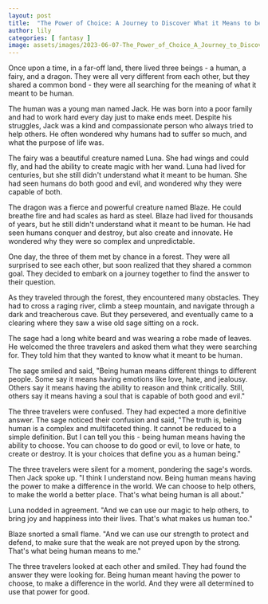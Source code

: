 ```yaml
---
layout: post
title:  "The Power of Choice: A Journey to Discover What it Means to be Human"
author: lily
categories: [ fantasy ]
image: assets/images/2023-06-07-The_Power_of_Choice_A_Journey_to_Discover_What_it_Means_to_be_Human.png
---
```


Once upon a time, in a far-off land, there lived three beings - a human, a fairy, and a dragon. They were all very different from each other, but they shared a common bond - they were all searching for the meaning of what it meant to be human.

The human was a young man named Jack. He was born into a poor family and had to work hard every day just to make ends meet. Despite his struggles, Jack was a kind and compassionate person who always tried to help others. He often wondered why humans had to suffer so much, and what the purpose of life was.

The fairy was a beautiful creature named Luna. She had wings and could fly, and had the ability to create magic with her wand. Luna had lived for centuries, but she still didn't understand what it meant to be human. She had seen humans do both good and evil, and wondered why they were capable of both.

The dragon was a fierce and powerful creature named Blaze. He could breathe fire and had scales as hard as steel. Blaze had lived for thousands of years, but he still didn't understand what it meant to be human. He had seen humans conquer and destroy, but also create and innovate. He wondered why they were so complex and unpredictable.

One day, the three of them met by chance in a forest. They were all surprised to see each other, but soon realized that they shared a common goal. They decided to embark on a journey together to find the answer to their question.

As they traveled through the forest, they encountered many obstacles. They had to cross a raging river, climb a steep mountain, and navigate through a dark and treacherous cave. But they persevered, and eventually came to a clearing where they saw a wise old sage sitting on a rock.

The sage had a long white beard and was wearing a robe made of leaves. He welcomed the three travelers and asked them what they were searching for. They told him that they wanted to know what it meant to be human.

The sage smiled and said, "Being human means different things to different people. Some say it means having emotions like love, hate, and jealousy. Others say it means having the ability to reason and think critically. Still, others say it means having a soul that is capable of both good and evil."

The three travelers were confused. They had expected a more definitive answer. The sage noticed their confusion and said, "The truth is, being human is a complex and multifaceted thing. It cannot be reduced to a simple definition. But I can tell you this - being human means having the ability to choose. You can choose to do good or evil, to love or hate, to create or destroy. It is your choices that define you as a human being."

The three travelers were silent for a moment, pondering the sage's words. Then Jack spoke up. "I think I understand now. Being human means having the power to make a difference in the world. We can choose to help others, to make the world a better place. That's what being human is all about."

Luna nodded in agreement. "And we can use our magic to help others, to bring joy and happiness into their lives. That's what makes us human too."

Blaze snorted a small flame. "And we can use our strength to protect and defend, to make sure that the weak are not preyed upon by the strong. That's what being human means to me."

The three travelers looked at each other and smiled. They had found the answer they were looking for. Being human meant having the power to choose, to make a difference in the world. And they were all determined to use that power for good.
